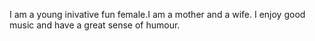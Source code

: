 
I am a young inivative fun female.I am a mother and a wife. I enjoy good music and have a great sense of humour.
